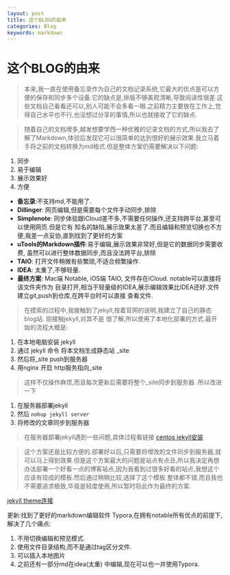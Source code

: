 ```yaml
---
layout: post
title: 这个BLOG的由来
categories: Blog
keywords: markdown
---
```

#  这个BLOG的由来
> 本来,我一直在使用备忘录作为自己的文档记录系统,它最大的优点是可以方便的保存和同步多个设备.它的缺点是,排版不够美观清晰,导致阅读性很差.这些文档自己看看还可以,别人可能不会多看一眼.之前精力主要放在工作上,觉得自己水平也不行,也没想过分享的事情,所以也就接收了它的缺点.

> 随着自己的文档增多,越发想要学西一种优雅的记录文档的方式,所以我去了解了Markdown,体验后发现它可以很简单的达到很好的展示效果.我立马着手将之前的文档转换为md格式.但是整体方案仍需要解决以下问题:
1. 同步
2. 易于编辑
3. 展示效果好
4. 方便

* **备忘录**:不支持md,不能用了.
* **Dillinger**: 网页编辑,但是需要每个文件手动同步,排除
* **Simplenote**: 同步体验跟iCloud差不多,不需要任何操作,还支持跨平台,甚至可以使用网页.但是它有
  知名的缺陷,展示效果太差了.而且编辑和预览切换也不方便,我差一点妥协,直到找到了更好的方案
* **uTools的Markdown插件**:易于编辑,展示效果非常好,但是它的数据同步需要收费,
  虽然可以进行整体数据同步,而且没法跨平台,排除
* **TAIO**: 打开文件稍微有些繁琐,不适合频繁操作.
* **IDEA**: 太重了,不够轻量.
* **最终方案**: Mac端 Notable, iOS端 TAIO, 文件存在iCloud. notable可以直接将该文件夹作为
  目录打开,相当于轻量级的IDEA,展示编辑效果比IDEA还好.文件建立git,push到仓库,在跨平台时可以直接
  查看文件.

> 在摸索的过程中,我接触到了jekyll,按着官网的说明,我建立了自己的静态blog站. 刚接触jekyll,对其不是
很了解,所以使用了本地化部署的方式.最开始的流程大概是:
1. 在本地电脑安装 jekyll
2. 通过 jekyll 命令 将本文档生成静态站 _site
3. 然后将_site push到服务器
4. 用nginx 开启 http服务指向_site

> 这样不仅操作麻烦,而且每次更新后需要将整个_site同步到服务器. 所以改进一下
1. 在服务器部署jekyll
2. 然后 `nohup jekyll server`
3. 将修改的文章同步到服务器

> 在服务器部署jekyll遇到一些问题,具体过程看链接 [centos jekyll安装](https://github.wengyuanjia.fun//2022/01/12/jekyll/)

> 这个方案还是比较方便的.部署好以后,只需要将增改的文件同步到服务器,就可以马上得到效果.但是这个方案最大的问题是站点有点丑,所以我决定再想办法部署一个好看一点的博客站点,因为我看到过很多好看的站点,我想这个应该有现成的模板.然后通过稍稍比较,选择了这个模板.整体都不错,而且我也不需要追求极致,毕竟是轻度使用,所以暂时将此作为最终的方案.

[jekyll theme连接](http://themes.jekyllrc.org)

更新:找到了更好的markdown编辑软件 Typora,在拥有notable所有优点的前提下,解决了几个痛点:

1. 不用切换编辑和预览模式.
2. 使用文件目录结构,而不是通过tag区分文件.
3. 可以插入本地图片
4. 之前还有一部分md在idea(太重) 中编辑,现在可以也一并使用Typora.


